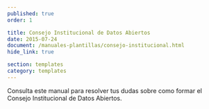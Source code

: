 ```yaml
---
published: true
order: 1

title: Consejo Institucional de Datos Abiertos
date: 2015-07-24
document: /manuales-plantillas/consejo-institucional.html
hide_link: true

section: templates
category: templates
---
```


Consulta este manual para resolver tus dudas sobre como formar el Consejo Institucional de Datos Abiertos.
